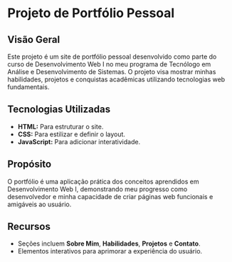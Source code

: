 # Projeto de Portfólio Pessoal

## Visão Geral
Este projeto é um site de portfólio pessoal desenvolvido como parte do curso de Desenvolvimento Web I no meu programa de Tecnólogo em Análise e Desenvolvimento de Sistemas. O projeto visa mostrar minhas habilidades, projetos e conquistas acadêmicas utilizando tecnologias web fundamentais.

## Tecnologias Utilizadas
- **HTML:** Para estruturar o site.
- **CSS:** Para estilizar e definir o layout.
- **JavaScript:** Para adicionar interatividade.

## Propósito
O portfólio é uma aplicação prática dos conceitos aprendidos em Desenvolvimento Web I, demonstrando meu progresso como desenvolvedor e minha capacidade de criar páginas web funcionais e amigáveis ao usuário.

## Recursos
- Seções incluem **Sobre Mim**, **Habilidades**, **Projetos** e **Contato**.
- Elementos interativos para aprimorar a experiência do usuário.
